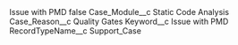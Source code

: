 <?xml version="1.0" encoding="UTF-8"?>
<CustomMetadata xmlns="http://soap.sforce.com/2006/04/metadata" xmlns:xsi="http://www.w3.org/2001/XMLSchema-instance" xmlns:xsd="http://www.w3.org/2001/XMLSchema">
    <label>Issue with PMD</label>
    <protected>false</protected>
    <values>
        <field>Case_Module__c</field>
        <value xsi:type="xsd:string">Static Code Analysis</value>
    </values>
    <values>
        <field>Case_Reason__c</field>
        <value xsi:type="xsd:string">Quality Gates</value>
    </values>
    <values>
        <field>Keyword__c</field>
        <value xsi:type="xsd:string">Issue with PMD</value>
    </values>
    <values>
        <field>RecordTypeName__c</field>
        <value xsi:type="xsd:string">Support_Case</value>
    </values>
</CustomMetadata>
